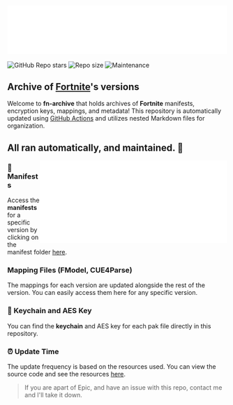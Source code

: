 ![](/.github/source/readme-content/name.svg)

![GitHub Repo stars](https://img.shields.io/github/stars/Tectors/fn-archive?style=for-the-badge&logo=&color=blue)
![Repo size](https://img.shields.io/github/repo-size/Tectors/fn-archive?label=total%20size&style=for-the-badge&logo=&color=blue&logoColor=blue)
![Maintenance](https://img.shields.io/maintenance/yes/2025?style=for-the-badge&logo=&color=blue)

## Archive of [Fortnite](https://www.epicgames.com/fortnite/en-US/home)'s versions

Welcome to **fn-archive** that holds archives of **Fortnite** manifests, encryption keys, mappings, and metadata! This repository is automatically updated using [GitHub Actions](https://docs.github.com/en/actions) and utilizes nested Markdown files for organization.

## All ran automatically, and maintained. 🔧

<a href="https://github.com/Tectors/fn-archive/blob/master/builds/33.00.md">
  <img align="right" width="430" height="189" src="https://github.com/Tectors/fn-archive/blob/master/.github/source/dependents/gen.33.00.svg">
</a>

### 📜 Manifests
Access the **manifests** for a specific version by clicking on the manifest folder [here](https://github.com/Tectors/fn-archive/builds/master/manifests).

### Mapping Files (FModel, CUE4Parse)
The mappings for each version are updated alongside the rest of the version. You can easily access them here for any specific version.

### 🔑 Keychain and AES Key
You can find the **keychain** and AES key for each pak file directly in this repository.

### ⏰ Update Time
The update frequency is based on the resources used. You can view the source code and see the resources [here](https://github.com/Tectors/fn-archive/builds/master/.github/source/python-application).

> If you are apart of Epic, and have an issue with this repo, contact me and I'll take it down.
